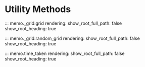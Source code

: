 # Utility Methods

::: memo._grid.grid
    rendering:
        show_root_full_path: false
        show_root_heading: true


::: memo._grid.random_grid
    rendering:
        show_root_full_path: false
        show_root_heading: true


::: memo.time_taken
    rendering:
        show_root_full_path: false
        show_root_heading: true
